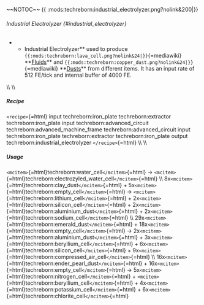 \~\~NOTOC\~\~ {{
:mods:techreborn:industrial_electrolyzer.png?nolink&200\|}}

###### Industrial Electrolyzer {#industrial_electrolyzer}

-   -   Industrial Electrolyzer\*\* used to produce
        `{{:mods:techreborn:lava_cell.png?nolink&24|}}`{=mediawiki}
        \*\*[Fluids](items:fluid "wikilink")\*\* and
        `{{:mods:techreborn:copper_dust.png?nolink&24|}}`{=mediawiki}
        \*\*[Dusts](items:dust "wikilink")\*\* from different items. It
        has an input rate of 512 FE/tick and internal buffer of 4000 FE.

\\\\ \\\\

##### Recipe

`<recipe>`{=html} input techreborn:iron_plate techreborn:extractor
techreborn:iron_plate input techreborn:advanced_circuit
techreborn:advanced_machine_frame techreborn:advanced_circuit input
techreborn:iron_plate techreborn:extractor techreborn:iron_plate output
techreborn:industrial_electrolyzer `</recipe>`{=html} \\\\ \\\\

##### Usage

`<mcitem>`{=html}techreborn:water_cell`</mcitem>`{=html} -\>
`<mcitem>`{=html}techreborn:electrozyled_water_cell`</mcitem>`{=html}
\\\\ 8x`<mcitem>`{=html}techreborn:clay_dust`</mcitem>`{=html} +
5x`<mcitem>`{=html}techreborn:empty_cell`</mcitem>`{=html} -\>
`<mcitem>`{=html}techreborn:lithium_cell`</mcitem>`{=html} +
2x`<mcitem>`{=html}techreborn:silicon_cell`</mcitem>`{=html} +
2x`<mcitem>`{=html}techreborn:aluminium_dust`</mcitem>`{=html} +
2x`<mcitem>`{=html}techreborn:sodium_cell`</mcitem>`{=html} \\\\
29x`<mcitem>`{=html}techreborn:emerald_dust`</mcitem>`{=html} +
18x`<mcitem>`{=html}techreborn:empty_cell`</mcitem>`{=html} -\>
2x`<mcitem>`{=html}techreborn:aluminium_dust`</mcitem>`{=html} +
3x`<mcitem>`{=html}techreborn:beryllium_cell`</mcitem>`{=html} +
6x`<mcitem>`{=html}techreborn:silicon_cell`</mcitem>`{=html} +
9x`<mcitem>`{=html}techreborn:compressed_air_cell`</mcitem>`{=html} \\\\
16x`<mcitem>`{=html}techreborn:ender_pearl_dust`</mcitem>`{=html} +
16x`<mcitem>`{=html}techreborn:empty_cell`</mcitem>`{=html} -\>
5x`<mcitem>`{=html}techreborn:nitrogen_cell`</mcitem>`{=html} +
`<mcitem>`{=html}techreborn:beryllium_cell`</mcitem>`{=html} +
4x`<mcitem>`{=html}techreborn:potassium_cell`</mcitem>`{=html} +
6x`<mcitem>`{=html}techreborn:chlorite_cell`</mcitem>`{=html}
